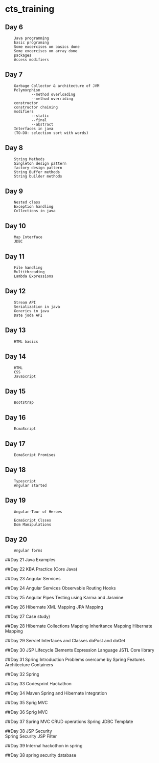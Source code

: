 # cts_training

## Day 6
		
		Java programming
		basic programing
		Some excercises on basics done
		Some excercises on array done
		packages 
		Access modifiers
## Day 7

		Garbage Collector & architecture of JVM
		Polymorphism
				--method overloading
				--method overriding
		constructor
		constructor chaining
		modifiers
				--static
				--final
				--abstract
		Interfaces in java
		(TO-DO: selection sort with words)
## Day 8

		String Methods
		Singleton design pattern
		factory design pattern
		String Buffer methods
		String builder methods
## Day 9

		Nested class
		Exception handling
		Collections in java
## Day 10
	
		Map Interface
		JDBC 
## Day 11

		File handling
		Multithreading
		Lambda Expressions
		
##	Day 12
		Stream API
		Serialization in java
		Generics in java
		Date joda API
		
##	Day 13
		HTML basics


##	Day 14
		HTML
		CSS
		JavaScript


##	Day 15
		Bootstrap 
		
##	Day 16
		EcmaScript

##	Day 17
		EcmaScript Promises 
		
## Day 18
		Typescript
		Angular started
## Day 19
		Angular-Tour of Heroes
		
		EcmaScript Clsses 
		Dom Manipulations 
## Day 20
		Angular forms
##Day 21
		Java Examples

##Day 22	KBA Practice (Core Java)

##Day 23	Angular
		Services

##Day 24	Angular
		Services
		Observable
		Routing
		Hooks

##Day 25	Angular
		Pipes
		Testing using Karma and Jasmine

##Day 26	Hibernate
		XML Mapping
		JPA Mapping

##Day 27	Case study)

##Day 28	Hibernate
		Collections Mapping
		Inheritance Mapping
		Hibernate Mapping

##Day 29	Servlet
		Interfaces and Classes
		doPost and doGet

##Day 30	JSP
		Lifecycle
		Elements
		Expression Language
		JSTL Core library

##Day 31	Spring
		Introduction
		Problems overcome by Spring
		Features
		Architecture
		Containers

##Day 32	Spring

##Day 33	Codesprint Hackathon

##Day 34	Maven
		Spring and Hibernate Integration

##Day 35	Sprig MVC

##Day 36	Sprig MVC

##Day 37  	Spring MVC CRUD operations
		Spring JDBC Template

##Day 38 	JSP Security	
		Spring Security
		JSP Filter

##Day 39 	Internal hackothon in spring

##Day 38 	spring security database